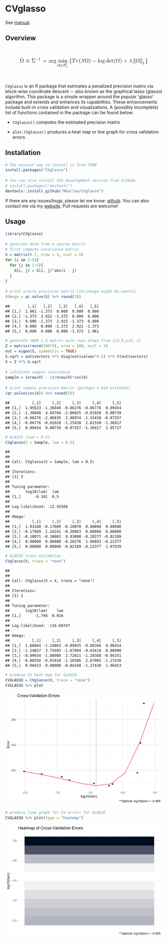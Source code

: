 CVglasso
================

See [manual](https://github.com/MGallow/CVglasso/blob/master/CVglasso.pdf).

Overview
--------

<br>

<p align="center">
<img src="lik.gif">
</p>
<br>

`CVglasso` is an R package that estimates a penalized precision matrix via block-wise coordinate descent -- also known as the graphical lasso (glasso) algorithm. This package is a simple wrapper around the popular 'glasso' package and extends and enhances its capabilities. These enhancements include built-in cross validation and visualizations. A (possibly incomplete) list of functions contained in the package can be found below:

-   `CVglasso()` computes the estimated precision matrix

-   `plot.CVglasso()` produces a heat map or line graph for cross validation errors

Installation
------------

``` r
# The easiest way to install is from CRAN
install.packages("CVglasso")

# You can also install the development version from GitHub:
# install.packages("devtools")
devtools::install_github("MGallow/CVglasso")
```

If there are any issues/bugs, please let me know: [github](https://github.com/MGallow/CVglasso/issues). You can also contact me via my [website](http://users.stat.umn.edu/~gall0441/). Pull requests are welcome!

Usage
-----

``` r
library(CVglasso)

# generate data from a sparse matrix
# first compute covariance matrix
S = matrix(0.7, nrow = 5, ncol = 5)
for (i in 1:5){
  for (j in 1:5){
    S[i, j] = S[i, j]^abs(i - j)
  }
}

# print oracle precision matrix (shrinkage might be useful)
(Omega = qr.solve(S) %>% round(3))
```

    ##        [,1]   [,2]   [,3]   [,4]   [,5]
    ## [1,]  1.961 -1.373  0.000  0.000  0.000
    ## [2,] -1.373  2.922 -1.373  0.000  0.000
    ## [3,]  0.000 -1.373  2.922 -1.373  0.000
    ## [4,]  0.000  0.000 -1.373  2.922 -1.373
    ## [5,]  0.000  0.000  0.000 -1.373  1.961

``` r
# generate 1000 x 5 matrix with rows drawn from iid N_p(0, S)
Z = matrix(rnorm(100*5), nrow = 100, ncol = 5)
out = eigen(S, symmetric = TRUE)
S.sqrt = out$vectors %*% diag(out$values^0.5) %*% t(out$vectors)
X = Z %*% S.sqrt

# calculate sample covariance
Sample = (nrow(X) - 1)/nrow(X)*cov(X)

# print sample precision matrix (perhaps a bad estimate)
(qr.solve(cov(X)) %>% round(5))
```

    ##          [,1]     [,2]     [,3]     [,4]     [,5]
    ## [1,]  1.95623 -1.36048 -0.06276 -0.06776  0.09454
    ## [2,] -1.36048  4.04784 -2.06835 -0.01028  0.00739
    ## [3,] -0.06276 -2.06835  2.90974 -1.15438 -0.07357
    ## [4,] -0.06776 -0.01028 -1.15438  2.81550 -1.36917
    ## [5,]  0.09454  0.00739 -0.07357 -1.36917  2.05717

``` r
# GLASSO (lam = 0.5)
CVglasso(S = Sample, lam = 0.5)
```

    ## 
    ## 
    ## Call: CVglasso(S = Sample, lam = 0.5)
    ## 
    ## Iterations:
    ## [1] 3
    ## 
    ## Tuning parameter:
    ##       log10(lam)  lam
    ## [1,]      -0.301  0.5
    ## 
    ## Log-likelihood: -12.55568
    ## 
    ## Omega:
    ##          [,1]     [,2]     [,3]     [,4]     [,5]
    ## [1,]  1.03180 -0.17609 -0.10070  0.00000  0.00000
    ## [2,] -0.17609  1.24241 -0.38083  0.00000  0.00000
    ## [3,] -0.10071 -0.38083  0.93000 -0.28277 -0.02189
    ## [4,]  0.00000  0.00000 -0.28276  1.06893 -0.22377
    ## [5,]  0.00000  0.00000 -0.02189 -0.22377  1.07939

``` r
# GLASSO cross validation
CVglasso(X, trace = "none")
```

    ## 
    ## 
    ## Call: CVglasso(X = X, trace = "none")
    ## 
    ## Iterations:
    ## [1] 2
    ## 
    ## Tuning parameter:
    ##       log10(lam)    lam
    ## [1,]      -1.794  0.016
    ## 
    ## Log-likelihood: -116.60747
    ## 
    ## Omega:
    ##          [,1]     [,2]     [,3]     [,4]     [,5]
    ## [1,]  1.88864 -1.24863 -0.09935 -0.00366  0.00454
    ## [2,] -1.24857  3.75693 -1.87994 -0.03410  0.00000
    ## [3,] -0.09934 -1.88008  2.72611 -1.10388 -0.04351
    ## [4,] -0.00358 -0.03418 -1.10386  2.67005 -1.27430
    ## [5,]  0.00453  0.00000 -0.04348 -1.27430  1.98453

``` r
# produce CV heat map for GLASSO
CVGLASSO = CVglasso(X, trace = "none")
CVGLASSO %>% plot
```

![](README_files/figure-markdown_github/unnamed-chunk-2-1.png)

``` r
# produce line graph for CV errors for GLASSO
CVGLASSO %>% plot(type = "heatmap")
```

![](README_files/figure-markdown_github/unnamed-chunk-2-2.png)
